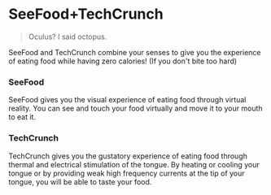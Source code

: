 # SeeFood+TechCrunch

> Oculus? I said octopus.

SeeFood and TechCrunch combine your senses to give you the experience of eating food while having zero calories! (If you don't bite too hard)

### SeeFood

SeeFood gives you the visual experience of eating food through virtual reality. You can see and touch your food virtually and move it to your mouth to eat it.

### TechCrunch

TechCrunch gives you the gustatory experience of eating food through thermal and electrical stimulation of the tongue. 
By heating or cooling your tongue or by providing weak high frequency currents at the tip of your tongue, you will be able to taste your food.
